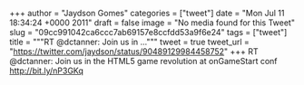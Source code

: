 
+++
author = "Jaydson Gomes"
categories = ["tweet"]
date = "Mon Jul 11 18:34:24 +0000 2011"
draft = false
image = "No media found for this Tweet"
slug = "09cc991042ca6ccc7ab69157e8ccfdd53a9f6e24"
tags = ["tweet"]
title = """RT @dctanner: Join us in ..."""
tweet = true
tweet_url = "https://twitter.com/jaydson/status/90489129984458752"
+++
RT @dctanner: Join us in the HTML5 game revolution at onGameStart conf http://bit.ly/nP3GKq
